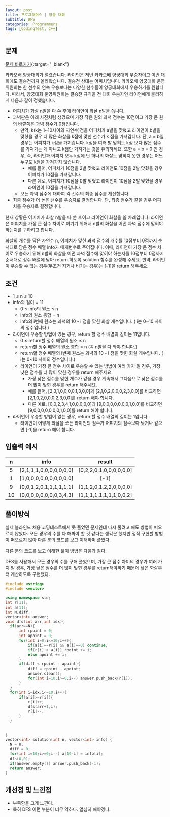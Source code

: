 ```yaml
---
layout: post
title: 프로그래머스 | 양궁 대회
subtitle: DFS
categories: Programmers
tags: [CodingTest, C++]
---
```


## 문제
[문제 바로가기](https://school.programmers.co.kr/learn/courses/30/lessons/92342?language=cpp){:target="_blank"}

  카카오배 양궁대회가 열렸습니다.
  라이언은 저번 카카오배 양궁대회 우승자이고 이번 대회에도 결승전까지 올라왔습니다. 결승전 상대는 어피치입니다.
  카카오배 양궁대회 운영위원회는 한 선수의 연속 우승보다는 다양한 선수들이 양궁대회에서 우승하기를 원합니다. 따라서, 양궁대회 운영위원회는 결승전 규칙을 전 대회 우승자인 라이언에게 불리하게 다음과 같이 정했습니다.

  - 어피치가 화살 n발을 다 쏜 후에 라이언이 화살 n발을 쏩니다.
  - 과녁판은 아래 사진처럼 생겼으며 가장 작은 원의 과녁 점수는 10점이고 가장 큰 원의 바깥쪽은 과녁 점수가 0점입니다.
    - 만약, k(k는 1~10사이의 자연수)점을 어피치가 a발을 맞혔고 라이언이 b발을 맞혔을 경우 더 많은 화살을 k점에 맞힌 선수가 k 점을 가져갑니다. 단, a = b일 경우는 어피치가 k점을 가져갑니다. k점을 여러 발 맞혀도 k점 보다 많은 점수를 가져가는 게 아니고 k점만 가져가는 것을 유의하세요. 또한 a = b = 0 인 경우, 즉, 라이언과 어피치 모두 k점에 단 하나의 화살도 맞히지 못한 경우는 어느 누구도 k점을 가져가지 않습니다.
      - 예를 들어, 어피치가 10점을 2발 맞혔고 라이언도 10점을 2발 맞혔을 경우 어피치가 10점을 가져갑니다.
      - 다른 예로, 어피치가 10점을 0발 맞혔고 라이언이 10점을 2발 맞혔을 경우 라이언이 10점을 가져갑니다.
    - 모든 과녁 점수에 대하여 각 선수의 최종 점수를 계산합니다.
  - 최종 점수가 더 높은 선수를 우승자로 결정합니다. 단, 최종 점수가 같을 경우 어피치를 우승자로 결정합니다.

  현재 상황은 어피치가 화살 n발을 다 쏜 후이고 라이언이 화살을 쏠 차례입니다.
  라이언은 어피치를 가장 큰 점수 차이로 이기기 위해서 n발의 화살을 어떤 과녁 점수에 맞혀야 하는지를 구하려고 합니다.

  화살의 개수를 담은 자연수 n, 어피치가 맞힌 과녁 점수의 개수를 10점부터 0점까지 순서대로 담은 정수 배열 info가 매개변수로 주어집니다. 이때, 라이언이 가장 큰 점수 차이로 우승하기 위해 n발의 화살을 어떤 과녁 점수에 맞혀야 하는지를 10점부터 0점까지 순서대로 정수 배열에 담아 return 하도록 solution 함수를 완성해 주세요. 만약, 라이언이 우승할 수 없는 경우(무조건 지거나 비기는 경우)는 [-1]을 return 해주세요.

## 조건

  - 1 ≤ n ≤ 10
  - info의 길이 = 11
    - 0 ≤ info의 원소 ≤ n
    - info의 원소 총합 = n
    - info의 i번째 원소는 과녁의 10 - i 점을 맞힌 화살 개수입니다. ( i는 0~10 사이의 정수입니다.)
  - 라이언이 우승할 방법이 있는 경우, return 할 정수 배열의 길이는 11입니다.
    - 0 ≤ return할 정수 배열의 원소 ≤ n
    - return할 정수 배열의 원소 총합 = n (꼭 n발을 다 쏴야 합니다.)
    - return할 정수 배열의 i번째 원소는 과녁의 10 - i 점을 맞힌 화살 개수입니다. ( i는 0~10 사이의 정수입니다.)
    - 라이언이 가장 큰 점수 차이로 우승할 수 있는 방법이 여러 가지 일 경우, 가장 낮은 점수를 더 많이 맞힌 경우를 return 해주세요.
      - 가장 낮은 점수를 맞힌 개수가 같을 경우 계속해서 그다음으로 낮은 점수를 더 많이 맞힌 경우를 return 해주세요.
      - 예를 들어, [2,3,1,0,0,0,0,1,3,0,0]과 [2,1,0,2,0,0,0,2,3,0,0]를 비교하면 [2,1,0,2,0,0,0,2,3,0,0]를 return 해야 합니다.
      - 다른 예로, [0,0,2,3,4,1,0,0,0,0,0]과 [9,0,0,0,0,0,0,0,1,0,0]를 비교하면[9,0,0,0,0,0,0,0,1,0,0]를 return 해야 합니다.
  - 라이언이 우승할 방법이 없는 경우, return 할 정수 배열의 길이는 1입니다.
    - 라이언이 어떻게 화살을 쏘든 라이언의 점수가 어피치의 점수보다 낮거나 같으면 [-1]을 return 해야 합니다.

## 입출력 예시

  |n|info|result|
  |:--:|:--:|:--:|
  |5|[2,1,1,1,0,0,0,0,0,0,0]|[0,2,2,0,1,0,0,0,0,0,0]|
  |1|[1,0,0,0,0,0,0,0,0,0,0]|[-1]|
  |9|[0,0,1,2,0,1,1,1,1,1,1]|[1,1,2,0,1,2,2,0,0,0,0]|
  |10|[0,0,0,0,0,0,0,0,3,4,3]|[1,1,1,1,1,1,1,1,0,0,2]|

## 풀이방식
  실제 블라인드 채용 코딩테스트에서 못 풀었던 문제인데 다시 풀려고 해도 방법이 떠오르지 않았다. 모든 경우의 수를 다 해봐야 할 것 같다는 생각은 했지만 정작 구현할 방법이 떠오르지 않아 다른 분의 코드를 보고 이해하며 풀었다.

  다른 분의 코드를 보고 이해한 풀이 방법은 다음과 같다.
  
  DFS를 사용해서 모든 경우의 수를 구해 풀었으며, 가장 큰 점수 차이의 경우가 여러 가지 일 경우, 가장 낮은 점수를 더 많이 맞힌 경우를 return해야하기 때문에 낮은 화살부터 계산하도록 구현했다. 

  ```cpp
#include <string>
#include <vector>

using namespace std;
int r[11];
int a[11];
int N,diff;
vector<int> answer;
void dfs(int arr,int idx){
    if(arr==N){
        int rpoint = 0;
        int apoint = 0;
        for(int i=0;i<=10;i++){
            if(a[i]==r[i] && a[i]==0) continue;
            if(r[i] > a[i]) rpoint += i;
            else apoint += i;
        }
        if(diff < rpoint - apoint){
            diff = rpoint - apoint;
            answer.clear();
            for(int i=10;i>=0;i--) answer.push_back(r[i]);
        }
    }
    for(int i=idx;i<=10;i++){
        if(a[i]>=r[i]){
            r[i]++;
            dfs(arr+1,i);
            r[i]--;
        }
    }
    
    
}
vector<int> solution(int n, vector<int> info) {
    N = n;
    diff = 0;
    for(int i=10;i>=0;i--) a[10-i] = info[i];
    dfs(0,0);
    if(answer.empty()) answer.push_back(-1);
    return answer;
}
  ```

## 개선점 및 느낀점
  - 부족함을 크게 느낀다.
  - 특히 DFS 이런 부분이 너무 약하다. 열심히 해야겠다.